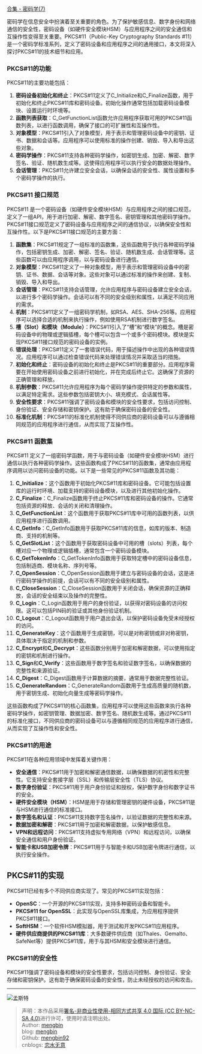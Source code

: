 [合集 - 密码学(7)](https://www.cnblogs.com/lianshuiwuyi/collections/7588)

[](https://www.cnblogs.com/lianshuiwuyi/p/17766615.html)[](https://www.cnblogs.com/lianshuiwuyi/p/17775210.html)[](https://www.cnblogs.com/lianshuiwuyi/p/17778526.html)[](https://www.cnblogs.com/lianshuiwuyi/p/17780008.html)[](https://www.cnblogs.com/lianshuiwuyi/p/17781641.html)[](https://www.cnblogs.com/lianshuiwuyi/p/17786507.html)

密码学在信息安全中扮演着至关重要的角色。为了保护敏感信息、数字身份和网络通信的安全性，密码设备（如硬件安全模块HSM）与应用程序之间的安全通信和互操作性变得至关重要。PKCS#11（Public-Key Cryptography Standards #11）是一个密码学标准系列，定义了密码设备和应用程序之间的通用接口，本文将深入探讨PKCS#11的技术细节和应用。

### PKCS#11的功能

PKCS#11的主要功能包括：

1. **密码设备初始化和终止**：PKCS#11定义了C_Initialize和C_Finalize函数，用于初始化和终止PKCS#11库和密码设备。初始化操作通常包括加载密码设备模块、设置运行时环境等。
2. **函数列表获取**：C_GetFunctionList函数允许应用程序获取可用的PKCS#11函数列表，以进行函数调用，确保了接口的可扩展性和互操作性。
3. **对象模型**：PKCS#11引入了对象模型，用于表示和管理密码设备中的密钥、证书、数据和会话等。应用程序可以使用标准的操作创建、销毁、导入和导出这些对象。
4. **密码学操作**：PKCS#11支持各种密码学操作，如密钥生成、加密、解密、数字签名、验证、随机数生成等。这使得应用程序可以执行安全的数据处理操作。
5. **会话管理**：PKCS#11允许建立安全会话，以确保会话的安全性、属性设置和多个密码学操作的执行。

### PKCS#11 接口规范

PKCS#11 是一个密码设备（如硬件安全模块HSM）与应用程序之间的接口规范，定义了一组API，用于进行加密、解密、数字签名、密钥管理和其他密码学操作。PKCS#11接口规范定义了密码设备与应用程序之间的通信协议，以确保安全性和互操作性。以下是PKCS#11接口规范的主要方面：

1. **函数集**：PKCS#11规定了一组标准的函数集，这些函数用于执行各种密码学操作，包括密钥生成、加密、解密、签名、验证、随机数生成、会话管理等。这些函数可以由应用程序调用，以与密码设备进行通信。
2. **对象模型**：PKCS#11定义了一种对象模型，用于表示和管理密码设备中的密钥、证书、数据、会话等对象。这些对象可以通过标准的操作来创建、复制、销毁、导入和导出。
3. **会话管理**：PKCS#11支持会话管理，允许应用程序与密码设备建立安全会话，以进行多个密码学操作。会话可以有不同的安全级别和属性，以满足不同应用的需求。
4. **机制**：PKCS#11定义了一组密码学机制，如RSA、AES、SHA-256等。应用程序可以选择合适的机制来执行操作，例如使用RSA机制进行数字签名。
5. **槽（Slot）和模块（Module）**：PKCS#11引入了“槽”和“模块”的概念。槽是密码设备中的物理或逻辑插槽，每个槽可以包含一个或多个密码模块。模块是实现PKCS#11接口规范的密码设备的实例。
6. **错误处理**：PKCS#11定义了一套错误代码，用于描述操作中出现的各种错误情况。应用程序可以通过检查错误代码来处理错误情况并采取适当的措施。
7. **初始化和终止**：密码设备的初始化和终止是PKCS#11的重要部分。应用程序需要在开始使用密码设备之前进行初始化，并在完成后终止它。这确保了资源的正确管理和释放。
8. **机制参数**：PKCS#11允许应用程序为每个密码学操作提供特定的参数和属性，以满足特定需求。这些参数包括密钥大小、填充模式、会话属性等。
9. **安全性要求**：PKCS#11强调了密码设备和模块的安全性要求，包括访问控制、身份验证、安全存储和密钥保护。这有助于确保密码设备的安全性。
10. **标准化机制**：PKCS#11的标准化机制使得不同供应商的密码设备可以与遵循相同规范的应用程序进行通信，从而实现了互操作性。

### PKCS#11 函数集

PKCS#11 定义了一组密码学函数，用于与密码设备（如硬件安全模块HSM）进行通信以执行各种密码学操作。这些函数构成了PKCS#11的函数集，通常由应用程序调用以访问密码设备的功能。以下是一些常见的PKCS#11函数及其功能：

1. **C_Initialize**：这个函数用于初始化PKCS#11库和密码设备。它可能包括设置库的运行时环境、加载支持的密码设备模块，以及进行其他初始化操作。
2. **C_Finalize**：C_Finalize函数用于终止PKCS#11库和密码设备的操作。它通常包括资源的释放、会话的关闭和清理操作。
3. **C_GetFunctionList**：这个函数用于获取PKCS#11库中可用的函数列表，以供应用程序进行函数调用。
4. **C_GetInfo**：C_GetInfo函数用于获取PKCS#11库的信息，如库的版本、制造商、支持的机制等。
5. **C_GetSlotList**：这个函数用于获取密码设备中可用的槽（slots）列表，每个槽对应一个物理或逻辑插槽，通常包含一个密码设备模块。
6. **C_GetTokenInfo**：C_GetTokenInfo函数用于获取特定槽中的密码设备信息，包括制造商、模块名称、序列号等。
7. **C_OpenSession**：C_OpenSession函数用于建立与密码设备的会话，这是进行密码学操作的前提，会话可以有不同的安全级别和属性。
8. **C_CloseSession**：C_CloseSession函数用于关闭会话，确保资源的正确释放，会话的安全结束以及操作的完整性。
9. **C_Login**：C_Login函数用于用户的身份验证，以获得对密码设备的访问权限。这可以包括PIN码的验证或其他身份验证机制。
10. **C_Logout**：C_Logout函数用于用户退出会话，以保护密码设备免受未经授权的访问。
11. **C_GenerateKey**：这个函数用于生成密钥，可以是对称密钥或非对称密钥，具体取决于指定的机制和参数。
12. **C_Encrypt**和**C_Decrypt**：这些函数分别用于加密和解密数据，可以使用指定的密钥和机制进行操作。
13. **C_Sign**和**C_Verify**：这些函数用于数字签名和验证数字签名，以确保数据的完整性和来源验证。
14. **C_Digest**：C_Digest函数用于计算数据的摘要，通常用于数据完整性验证。
15. **C_GenerateRandom**：C_GenerateRandom函数用于生成高质量的随机数，用于密钥生成、初始化向量生成等密码学操作。

这些函数构成了PKCS#11的核心函数集，应用程序可以使用这些函数来执行各种密码学操作，如密钥管理、数据加密、数字签名、随机数生成等。通过PKCS#11的标准化接口，不同供应商的密码设备可以与遵循相同规范的应用程序进行通信，从而实现了互操作性和安全性。

### PKCS#11的用途

PKCS#11在各种应用领域中发挥着关键作用：

- **安全通信**：PKCS#11用于加密和解密通信数据，以确保数据的机密性和完整性。它支持安全套接字层（SSL）和传输层安全性（TLS）协议。
- **数字身份验证**：PKCS#11用于用户身份验证和授权，保护数字身份和数字证书的安全。
- **硬件安全模块（HSM）**：HSM是用于存储和管理密钥的硬件设备，PKCS#11是与HSM进行通信的标准接口。
- **数字签名和认证**：PKCS#11支持数字签名操作，以验证数据的完整性和来源。
- **数据加密和解密**：PKCS#11用于加密和解密数据，以保护敏感信息。
- **VPN和远程访问**：PKCS#11支持虚拟专用网络（VPN）和远程访问，以确保安全通信和用户身份验证。
- **智能卡和USB加密令牌**：PKCS#11用于与智能卡和USB加密令牌进行通信，以执行安全操作。

## PKCS#11的实现

PKCS#11已经有多个不同供应商实现了。常见的PKCS#11实现包括：

- **OpenSC**：一个开源的PKCS#11实现，支持多种密码设备和智能卡。
- **PKCS#11 for OpenSSL**：此实现与OpenSSL库集成，为应用程序提供PKCS#11接口。
- **SoftHSM**：一个软件HSM模拟器，用于测试和开发PKCS#11应用程序。
- **硬件供应商提供的PKCS#11库**：大多数硬件供应商（如Thales、Gemalto、SafeNet等）提供PKCS#11库，用于与其HSM和安全模块进行通信。

### PKCS#11的安全性

PKCS#11强调了密码设备和模块的安全性要求，包括访问控制、身份验证、安全存储和密钥保护。这有助于确保密码设备的安全性，防止未经授权的访问和攻击。

---

![孟斯特](https://img2023.cnblogs.com/blog/1007709/202308/1007709-20230810162948167-1526955652.jpg)

> 声明：本作品采用[署名-非商业性使用-相同方式共享 4.0 国际 (CC BY-NC-SA 4.0)](https://creativecommons.org/licenses/by-nc-sa/4.0/deed.zh)进行许可，使用时请注明出处。  
> Author: [mengbin](https://www.cnblogs.com/lianshuiwuyi/p/mengbin1992@outlook.com)  
> blog: [mengbin](https://mengbin.top/)  
> Github: [mengbin92](https://mengbin92.github.io/)  
> cnblogs: [恋水无意](https://www.cnblogs.com/lianshuiwuyi/)